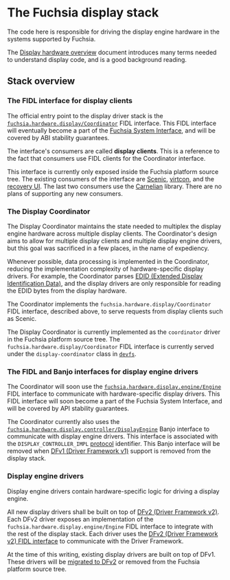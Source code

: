 # The Fuchsia display stack

The code here is responsible for driving the display engine hardware in the
systems supported by Fuchsia.

The [Display hardware overview][display-hardware-overview] document introduces
many terms needed to understand display code, and is a good background reading.

## Stack overview

### The FIDL interface for display clients

The official entry point to the display driver stack is the
[`fuchsia.hardware.display/Coordinator`][display-coordinator-fidl] FIDL
interface. This FIDL interface will eventually become a part of the
[Fuchsia System Interface][fuchsia-system-interface], and will be covered by ABI
stability guarantees.

The interface's consumers are called **display clients**. This is a reference to
the fact that consumers use FIDL clients for the Coordinator interface.

This interface is currently only exposed inside the Fuchsia platform source
tree. The existing consumers of the interface are [Scenic][scenic],
[virtcon][virtcon], and the [recovery UI][recovery-ui]. The last two consumers
use the [Carnelian][carnelian] library. There are no plans of supporting any new
consumers.

### The Display Coordinator

The Display Coordinator maintains the state needed to multiplex the display
engine hardware across multiple display clients. The Coordinator's design aims
to allow for multiple display clients and multiple display engine drivers, but
this goal was sacrificed in a few places, in the name of expediency.

Whenever possible, data processing is implemented in the Coordinator, reducing
the implementation complexity of hardware-specific display drivers. For example,
the Coordinator parses [EDID (Extended Display Identification Data)][edid], and
the display drivers are only responsible for reading the EDID bytes from the
display hardware.

The Coordinator implements the `fuchsia.hardware.display/Coordinator` FIDL
interface, described above, to serve requests from display clients such as
Scenic.

The Display Coordinator is currently implemented as the `coordinator` driver in
the Fuchsia platform source tree. The `fuchsia.hardware.display/Coordinator`
FIDL interface is currently served under the `display-coordinator` class in
[`devfs`][devfs].

### The FIDL and Banjo interfaces for display engine drivers

The Coordinator will soon use the
[`fuchsia.hardware.display.engine/Engine`][display-engine-fidl] FIDL interface
to communicate with hardware-specific display drivers. This FIDL interface will
soon become a part of the Fuchsia System Interface, and will be covered by API
stability guarantees.

The Coordinator currently also uses the
[`fuchsia.hardware.display.controller/DisplayEngine`][display-controller-banjo]
Banjo interface to communicate with display engine drivers. This interface is
associated with the `DISPLAY_CONTROLLER_IMPL` [protocol][dfv1-protocol]
identifier. This Banjo interface will be removed when
[DFv1 (Driver Framework v1)][dfv1] support is removed from the display stack.

### Display engine drivers

Display engine drivers contain hardware-specific logic for driving a display
engine.

All new display drivers shall be built on top of
[DFv2 (Driver Framework v2)][dfv2]. Each DFv2 driver exposes an implementation
of the `fuchsia.hardware.display.engine/Engine` FIDL interface to integrate with
the rest of the display stack. Each driver uses the
[DFv2 (Driver Framework v2) FIDL interface][dfv2-fidl] to communicate with the
Driver Framework.

At the time of this writing, existing display drivers are built on top of DFv1.
These drivers will be [migrated to DFv2][dfv2-migration] or removed from the
Fuchsia platform source tree.

[carnelian]: /src/bringup/bin/virtcon/README.md
[devfs]: /docs/concepts/drivers/driver_communication.md#service_discovery_using_devfs
[dfv1]: /docs/development/drivers/concepts/fdf.md
[dfv1-protocol]: /docs/development/drivers/concepts/device_driver_model/protocol.md
[dfv2]: /docs/concepts/drivers/driver_framework.md
[dfv2-fidl]: /docs/concepts/drivers/driver_framework.md#fidl_interface
[dfv2-migration]: /docs/development/drivers/migration/migrate-from-dfv1-to-dfv2.md
[display-hardware-overview]: docs/hardware.md
[display-controller-banjo]: /sdk/banjo/fuchsia.hardware.display.controller/display-controller.fidl
[display-coordinator-fidl]: /sdk/fidl/fuchsia.hardware.display/coordinator.fidl
[display-engine-fidl]: /sdk/fidl/fuchsia.hardware.display.engine/engine.fidl
[edid]: https://en.wikipedia.org/wiki/Extended_Display_Identification_Data
[fuchsia-system-interface]: /docs/concepts/packages/system.md
[recovery-ui]: /src/recovery/lib/recovery-ui/BUILD.gn
[scenic]: /docs/concepts/ui/scenic/index.md
[virtcon]: /src/bringup/bin/virtcon/README.md
